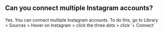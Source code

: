 ## Can you connect multiple Instagram accounts?

Yes. You can connect multiple Instagram accounts. To do this, go to Library > Sources > Hover on Instagram > click the three dots > click '+ Connect' 
